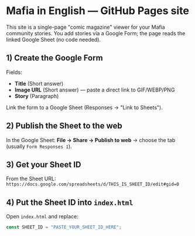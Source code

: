 # Mafia in English — GitHub Pages site


This site is a single-page "comic magazine" viewer for your Mafia community stories. You add stories via a Google Form; the page reads the linked Google Sheet (no code needed).


## 1) Create the Google Form
Fields:
- **Title** (Short answer)
- **Image URL** (Short answer) — paste a direct link to GIF/WEBP/PNG
- **Story** (Paragraph)


Link the form to a Google Sheet (Responses → "Link to Sheets").


## 2) Publish the Sheet to the web
In the Google Sheet: **File → Share → Publish to web** → choose the tab (usually `Form Responses 1`).


## 3) Get your Sheet ID
From the Sheet URL: `https://docs.google.com/spreadsheets/d/THIS_IS_SHEET_ID/edit#gid=0`


## 4) Put the Sheet ID into `index.html`
Open `index.html` and replace:
```js
const SHEET_ID = "PASTE_YOUR_SHEET_ID_HERE";
